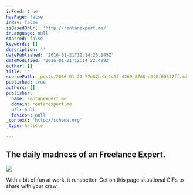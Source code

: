 ```yaml
---
inFeed: true
hasPage: false
inNav: false
isBasedOnUrl: 'http://rentanexpert.me/'
inLanguage: null
starred: false
keywords: []
description: ''
datePublished: '2016-01-21T12:14:25.145Z'
dateModified: '2016-01-21T12:14:22.489Z'
author: []
title: ''
sourcePath: _posts/2016-01-21-77e87beb-1c5f-4269-8768-d398f60537ff.md
published: true
authors: []
publisher:
  name: rentanexpert.me
  domain: rentanexpert.me
  url: null
  favicon: null
_context: 'http://schema.org'
_type: Article

---
```

## 

## The daily madness of an Freelance Expert.
![](https://s3-us-west-2.amazonaws.com/the-grid-img/p/a9dd20e312d79b6ac7b9e47cbb47a92fc428aa83.gif)

With a bit of fun at work, it runsbetter. Get on this page situational GIFs to share with your crew.
